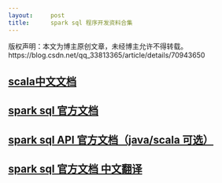 ```yaml
---
layout:     post
title:      spark sql 程序开发资料合集
---
```

<div id="article_content" class="article_content clearfix csdn-tracking-statistics" data-pid="blog" data-mod="popu_307" data-dsm="post">
								<div class="article-copyright">
					版权声明：本文为博主原创文章，未经博主允许不得转载。					https://blog.csdn.net/qq_33813365/article/details/70943650				</div>
								            <div id="content_views" class="markdown_views prism-atom-one-dark">
							<!-- flowchart 箭头图标 勿删 -->
							<svg xmlns="http://www.w3.org/2000/svg" style="display: none;"><path stroke-linecap="round" d="M5,0 0,2.5 5,5z" id="raphael-marker-block" style="-webkit-tap-highlight-color: rgba(0, 0, 0, 0);"></path></svg>
							<h2 id="scala中文文档"><a href="http://www.runoob.com/scala/scala-arrays.html" rel="nofollow">scala中文文档</a></h2>



<h2 id="spark-sql-官方文档"><a href="http://spark.apache.org/docs/latest/sql-programming-guide.html" rel="nofollow">spark sql 官方文档</a></h2>



<h2 id="spark-sql-api-官方文档javascala-可选"><a href="http://spark.apache.org/docs/latest/api/scala/index.html#org.apache.spark.package" rel="nofollow">spark sql API 官方文档（java/scala 可选）</a></h2>



<h2 id="spark-sql-官方文档-中文翻译"><a href="http://www.cnblogs.com/BYRans/p/5057110.html" rel="nofollow">spark sql 官方文档 中文翻译</a></h2>            </div>
						<link href="https://csdnimg.cn/release/phoenix/mdeditor/markdown_views-9e5741c4b9.css" rel="stylesheet">
                </div>